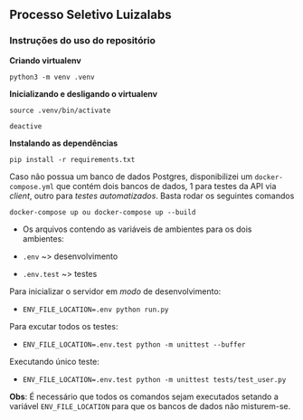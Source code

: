 ## Processo Seletivo Luizalabs

### Instruções do uso do repositório

**Criando virtualenv**

```
python3 -m venv .venv
```


**Inicializando e desligando o virtualenv**

```
source .venv/bin/activate

deactive
```

**Instalando as dependências**

```
pip install -r requirements.txt
```

Caso não possua um banco de dados Postgres, disponibilizei um `docker-compose.yml` que contém dois bancos de dados, 1 para testes da API via *client*, outro para *testes automatizados*. Basta rodar os seguintes comandos

```
docker-compose up ou docker-compose up --build
```

- Os arquivos contendo as variáveis de ambientes para os dois ambientes:

- `.env` ~> desenvolvimento
- `.env.test` ~> testes

Para inicializar o servidor em *modo* de desenvolvimento: 

- `ENV_FILE_LOCATION=.env python run.py`

Para excutar todos os testes:

- `ENV_FILE_LOCATION=.env.test python -m unittest --buffer`

Executando único teste:

- `ENV_FILE_LOCATION=.env.test python -m unittest tests/test_user.py`

**Obs**: É necessário que todos os comandos sejam executados setando a variável `ENV_FILE_LOCATION` para que os bancos de dados não misturem-se.
